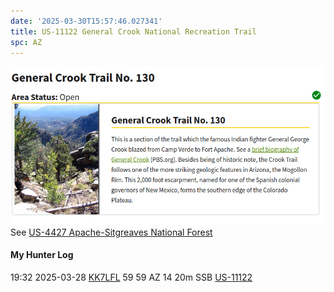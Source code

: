 ```yaml
---
date: '2025-03-30T15:57:46.027341'
title: US-11122 General Crook National Recreation Trail
spc: AZ
---
```


![pasted_image.png](/static/pasted_image_0027.png)
See [US-4427 Apache-Sitgreaves National Forest](US-4427%20Apache-Sitgreaves%20National%20Forest.md)

#### My Hunter Log
19:32    2025-03-28    [KK7LFL](https://qrz.com/db/KK7LFL)    59    59    AZ    14    20m    SSB    [US-11122](https://pota.app/#/park/US-11122)
